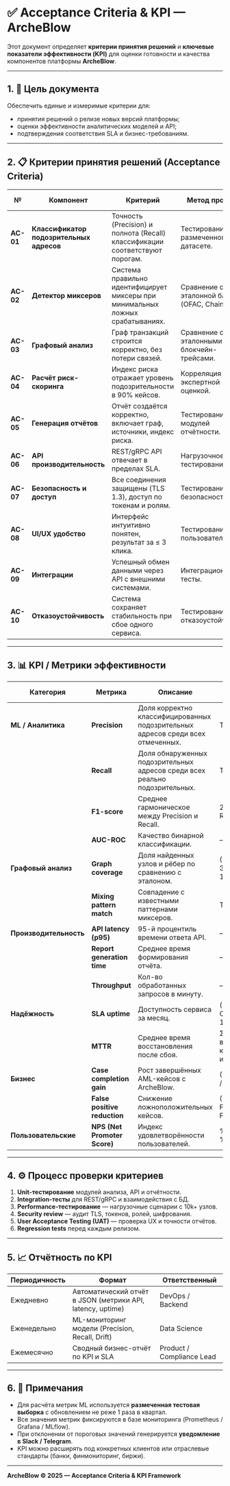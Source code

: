 # ✅ Acceptance Criteria & KPI — ArcheBlow

Этот документ определяет **критерии принятия решений** и **ключевые показатели эффективности (KPI)** для оценки готовности и качества компонентов платформы **ArcheBlow**.

---

## 1. 🎯 Цель документа

Обеспечить единые и измеримые критерии для:
- принятия решений о релизе новых версий платформы;
- оценки эффективности аналитических моделей и API;
- подтверждения соответствия SLA и бизнес-требованиям.

---

## 2. 📋 Критерии принятия решений (Acceptance Criteria)

| № | Компонент | Критерий | Метод проверки | Целевое значение |
|---|------------|-----------|----------------|------------------|
| **AC-01** | **Классификатор подозрительных адресов** | Точность (Precision) и полнота (Recall) классификации соответствуют порогам. | Тестирование на размеченном датасете. | Precision ≥ 0.90, Recall ≥ 0.85 |
| **AC-02** | **Детектор миксеров** | Система правильно идентифицирует миксеры при минимальных ложных срабатываниях. | Сравнение с эталонной базой (OFAC, Chainabuse). | Accuracy ≥ 0.88, FPR ≤ 0.10 |
| **AC-03** | **Графовый анализ** | Граф транзакций строится корректно, без потери связей. | Сравнение с эталонными блокчейн-трейсами. | Полнота связей ≥ 95% |
| **AC-04** | **Расчёт риск-скоринга** | Индекс риска отражает уровень подозрительности в 90% кейсов. | Корреляция с экспертной оценкой. | r ≥ 0.8 |
| **AC-05** | **Генерация отчётов** | Отчёт создаётся корректно, включает граф, источники, индекс риска. | Тестирование модулей отчётности. | Формирование ≤ 60 сек |
| **AC-06** | **API производительность** | REST/gRPC API отвечает в пределах SLA. | Нагрузочное тестирование. | Среднее время отклика ≤ 3 сек |
| **AC-07** | **Безопасность и доступ** | Все соединения защищены (TLS 1.3), доступ по токенам и ролям. | Тестирование безопасности. | 100% соединений шифровано |
| **AC-08** | **UI/UX удобство** | Интерфейс интуитивно понятен, результат за ≤ 3 клика. | Тестирование с пользователями. | NPS ≥ 8/10 |
| **AC-09** | **Интеграции** | Успешный обмен данными через API с внешними системами. | Интеграционные тесты. | ≥ 95% успешных вызовов |
| **AC-10** | **Отказоустойчивость** | Система сохраняет стабильность при сбое одного сервиса. | Тестирование на отказоустойчивость. | MTTR ≤ 5 мин |

---

## 3. 📊 KPI / Метрики эффективности

| Категория | Метрика | Описание | Формула | Целевое значение |
|------------|----------|-----------|----------|------------------|
| **ML / Аналитика** | **Precision** | Доля корректно классифицированных подозрительных адресов среди всех отмеченных. | TP / (TP + FP) | ≥ 0.90 |
| | **Recall** | Доля обнаруженных подозрительных адресов среди всех реально подозрительных. | TP / (TP + FN) | ≥ 0.85 |
| | **F1-score** | Среднее гармоническое между Precision и Recall. | 2 × (P × R) / (P + R) | ≥ 0.87 |
| | **AUC-ROC** | Качество бинарной классификации. | — | ≥ 0.90 |
| **Графовый анализ** | **Graph coverage** | Доля найденных узлов и рёбер по сравнению с эталоном. | (Найденные / Эталонные) × 100% | ≥ 95% |
| | **Mixing pattern match** | Совпадение с известными паттернами миксеров. | TP / (TP + FN) | ≥ 85% |
| **Производительность** | **API latency (p95)** | 95-й процентиль времени ответа API. | — | ≤ 3 сек |
| | **Report generation time** | Среднее время формирования отчёта. | — | ≤ 60 сек |
| | **Throughput** | Кол-во обработанных запросов в минуту. | — | ≥ 100 req/min |
| **Надёжность** | **SLA uptime** | Доступность сервиса за месяц. | (Время работы / Общее время) × 100% | ≥ 99% |
| | **MTTR** | Среднее время восстановления после сбоя. | Σ(время восстановления) / кол-во инцидентов | ≤ 5 мин |
| **Бизнес** | **Case completion gain** | Рост завершённых AML-кейсов с ArcheBlow. | (Кейсы_ArcheBlow / Кейсы_до) − 1 | ≥ +30% |
| | **False positive reduction** | Снижение ложноположительных кейсов. | (FP_до − FP_ArcheBlow) / FP_до | ≥ 25% |
| **Пользовательские** | **NPS (Net Promoter Score)** | Индекс удовлетворённости пользователей. | %Promoters − %Detractors | ≥ 8/10 |

---

## 4. ⚙️ Процесс проверки критериев

1. **Unit-тестирование** модулей анализа, API и отчётности.  
2. **Integration-тесты** для REST/gRPC и взаимодействия с БД.  
3. **Performance-тестирование** — нагрузочные сценарии с 10k+ узлов.  
4. **Security review** — аудит TLS, токенов, ролей, шифрования.  
5. **User Acceptance Testing (UAT)** — проверка UX и точности отчётов.  
6. **Regression tests** перед каждым релизом.

---

## 5. 📈 Отчётность по KPI

| Периодичность | Формат | Ответственный |
|----------------|--------|----------------|
| Ежедневно | Автоматический отчёт в JSON (метрики API, latency, uptime) | DevOps / Backend |
| Еженедельно | ML-мониторинг модели (Precision, Recall, Drift) | Data Science |
| Ежемесячно | Сводный бизнес-отчёт по KPI и SLA | Product / Compliance Lead |

---

## 6. 🧠 Примечания

- Для расчёта метрик ML используется **размеченная тестовая выборка** с обновлением не реже 1 раза в квартал.  
- Все значения метрик фиксируются в базе мониторинга (Prometheus / Grafana / MLflow).  
- При отклонении от пороговых значений генерируется **уведомление в Slack / Telegram**.  
- KPI можно расширять под конкретных клиентов или отраслевые стандарты (банки, финмониторинг, биржи).

---

**ArcheBlow © 2025 — Acceptance Criteria & KPI Framework**
